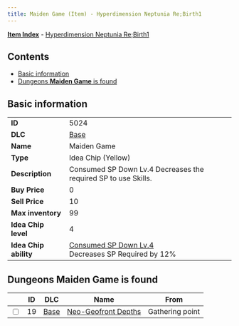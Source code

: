 ```yaml
---
title: Maiden Game (Item) - Hyperdimension Neptunia Re;Birth1
---
```


[**Item Index**](/neptunia/rb1/item/index.html) - [Hyperdimension Neptunia Re;Birth1](/neptunia/rb1)

## Contents

- [Basic information](#basic-information)
- [Dungeons **Maiden Game** is found](#dungeons-maiden-game-is-found)
## Basic information

|   |   |
| -- | -- |
| **ID** | 5024 |
| **DLC** | [Base](/neptunia/rb1/dlc/1-base.html) |
| **Name** | Maiden Game |
| **Type** | Idea Chip (Yellow) |
| **Description** | Consumed SP Down Lv.4 Decreases the required SP to use Skills. |
| **Buy Price** | 0 |
| **Sell Price** | 10 |
| **Max inventory** | 99 |
| **Idea Chip level** | 4 |
| **Idea Chip ability** | [Consumed SP Down Lv.4](/neptunia/rb1/avatar/1-9523-consumed-sp-down-lv-4.html)<br />Decreases SP Required by 12% |


## Dungeons **Maiden Game** is found

|    | ID | DLC | Name | From |
| -- | -- | --- | ---- | ---- |
| <input type="checkbox" id="rb1-dungeon-1-19" class="trackbox" /> | 19 | [Base](/neptunia/rb1/dlc/1-base.html) | [Neo-Geofront Depths](/neptunia/rb1/dungeon/1-19-neo-geofront-depths.html) | Gathering point |
